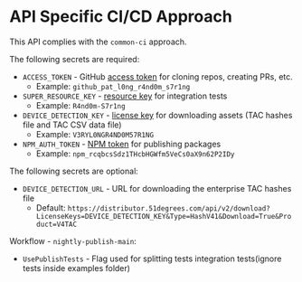# API Specific CI/CD Approach
This API complies with the `common-ci` approach.

The following secrets are required:
* `ACCESS_TOKEN` - GitHub [access token](https://docs.github.com/en/authentication/keeping-your-account-and-data-secure/managing-your-personal-access-tokens#about-personal-access-tokens) for cloning repos, creating PRs, etc.
    * Example: `github_pat_l0ng_r4nd0m_s7r1ng`
* `SUPER_RESOURCE_KEY` - [resource key](https://51degrees.com/documentation/4.4/_info__resource_keys.html) for integration tests
    * Example: `R4nd0m-S7r1ng`
* `DEVICE_DETECTION_KEY` - [license key](https://51degrees.com/pricing) for downloading assets (TAC hashes file and TAC CSV data file)
    * Example: `V3RYL0NGR4ND0M57R1NG`
* `NPM_AUTH_TOKEN` - [NPM token](https://docs.npmjs.com/creating-and-viewing-access-tokens)  for publishing packages
    * Example: `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`

The following secrets are optional:
* `DEVICE_DETECTION_URL` - URL for downloading the enterprise TAC hashes file
    * Default: `https://distributor.51degrees.com/api/v2/download?LicenseKeys=DEVICE_DETECTION_KEY&Type=HashV41&Download=True&Product=V4TAC`

Workflow - `nightly-publish-main`:
* `UsePublishTests` - Flag used for splitting tests integration tests(ignore tests inside examples folder)